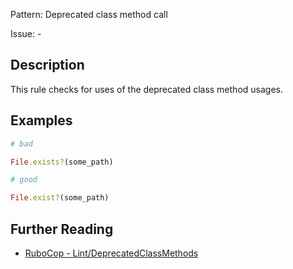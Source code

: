 Pattern: Deprecated class method call

Issue: -

## Description

This rule checks for uses of the deprecated class method usages.

## Examples

```ruby
# bad

File.exists?(some_path)
```
```ruby
# good

File.exist?(some_path)
```

## Further Reading

* [RuboCop - Lint/DeprecatedClassMethods](https://rubocop.readthedocs.io/en/latest/cops_lint/#lintdeprecatedclassmethods)
